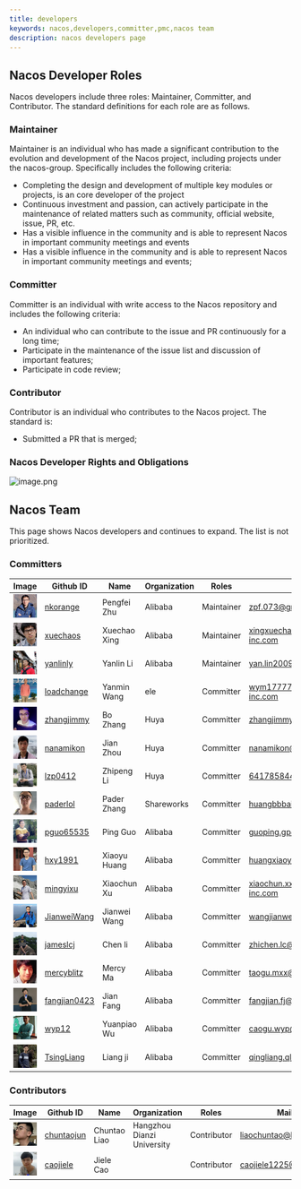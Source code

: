 ```yaml
---
title: developers
keywords: nacos,developers,committer,pmc,nacos team
description: nacos developers page
---
```



## Nacos Developer Roles

Nacos developers include three roles: Maintainer, Committer, and Contributor. The standard definitions for each role are as follows.

### Maintainer

Maintainer is an individual who has made a significant contribution to the evolution and development of the Nacos project, including projects under the nacos-group. Specifically includes the following criteria:

* Completing the design and development of multiple key modules or projects, is an core developer of the project
* Continuous investment and passion, can actively participate in the maintenance of related matters such as community, official website, issue, PR, etc.
* Has a visible influence in the community and is able to represent Nacos in important community meetings and events
* Has a visible influence in the community and is able to represent Nacos in important community meetings and events;

### Committer

Committer is an individual with write access to the Nacos repository and includes the following criteria:

* An individual who can contribute to the issue and PR continuously for a long time;
* Participate in the maintenance of the issue list and discussion of important features;
* Participate in code review;

### Contributor

Contributor is an individual who contributes to the Nacos project. The standard is:

* Submitted a PR that is merged;


### Nacos Developer Rights and Obligations

![image.png](https://cdn.nlark.com/yuque/0/2019/png/333810/1560152742873-65f7dbcb-38cf-4840-aa9c-5c6cfa926cec.png#align=left&display=inline&height=502&name=image.png&originHeight=751&originWidth=1113&size=235532&status=done&width=744)

## Nacos Team

This page shows Nacos developers and continues to expand. The list is not prioritized.

### Committers

| Image                                           | Github ID                                       | Name         | Organization | Roles      | Mail                                                         |
|-------------------------------------------------|------------------------------------------------ | -------------| ------------ | -----------| ------------------------------------------------------------ |
|![nkorange](/img/developers/nkorange.jpg)        | [nkorange](https://github.com/nkorange)         | Pengfei Zhu  | Alibaba      | Maintainer | zpf.073@gmail.com                                            |
|![xuechaos](/img/developers/xuechaos.jpg)        | [xuechaos](https://github.com/xuechaos)         | Xuechao Xing | Alibaba      | Maintainer | xingxuechao@alibaba-inc.com                                  |
|![yanlinly](/img/developers/yanlinly.jpg)        | [yanlinly](https://github.com/yanlinly)         | Yanlin Li    | Alibaba      | Maintainer | yan.lin2009@163.com                                          |
|![loadchange](/img/developers/loadchange.jpg)    | [loadchange](https://github.com/loadchange)     | Yanmin Wang  | ele          | Committer  | wym177771@alibaba-inc.com                                    |
|![zhangjimmy](/img/developers/zhangjimmy.jpg)    | [zhangjimmy](https://github.com/zhangjimmy)     | Bo Zhang     | Huya         | Committer  | zhangjimmy@foxmail.com                                       |
|![nanamikon](/img/developers/nanamikon.jpg)      | [nanamikon](https://github.com/nanamikon)       | Jian Zhou    | Huya         | Committer  | nanamikon@gmail.com                                          |
|![lzp0412](/img/developers/lzp0412.jpg)          | [lzp0412](https://github.com/lzp0412)           | Zhipeng Li   | Huya         | Committer  | 641785844@qq.com                                             |
|![paderlol](/img/developers/paderlol.jpg)        | [paderlol](https://github.com/paderlol)         | Pader Zhang  | Shareworks   | Committer  | huangbbbaihao@gmail.com                                      |
|![pguo65535](/img/developers/pguo65535.jpg)      | [pguo65535](https://github.com/pguo65535)       | Ping Guo     | Alibaba      | Committer  | guoping.gp@alibaba-inc.com                                   |
|![hxy1991](/img/developers/hxy1991.jpg)          | [hxy1991](https://github.com/hxy1991)           | Xiaoyu Huang | Alibaba      | Committer  | huangxiaoyu1018@gmail.com                                    |
|![mingyixu](/img/developers/mingyixu.jpg)        | [mingyixu](https://github.com/mingyixu)         | Xiaochun Xu  | Alibaba      | Committer  | xiaochun.xxc@alibaba-inc.com                                 |
|![JianweiWang](/img/developers/JianweiWang.jpg)  | [JianweiWang](https://github.com/JianweiWang)   | Jianwei Wang | Alibaba      | Committer  | wangjianwei.nwpu@gmail.com                                   |
|![jameslcj](/img/developers/jameslcj.jpg)        | [jameslcj](https://github.com/jameslcj)         | Chen li      | Alibaba      | Committer  | zhichen.lc@alibaba-inc.com                                   |
|![mercyblitz](/img/developers/mercyblitz.jpg)    | [mercyblitz](https://github.com/mercyblitz)     | Mercy Ma     | Alibaba      | Committer  | taogu.mxx@alibaba-inc.com                                    |
|![fangjian0423](/img/developers/fangjian0423.jpg)| [fangjian0423](https://github.com/fangjian0423) | Jian Fang    | Alibaba      | Committer  | fangjian.fj@alibaba-inc.com                                  |
|![wyp12](/img/developers/wyp12.jpg)              | [wyp12](https://github.com/wyp12)               | Yuanpiao Wu  | Alibaba      | Committer  | caogu.wyp@antfin.com                                         |
|![TsingLiang](/img/developers/TsingLiang.jpg)    | [TsingLiang](https://github.com/TsingLiang)     | Liang ji     | Alibaba      | Committer  | qingliang.ql@alibaba-inc.com                                 | 


### Contributors

| Image                                        | Github ID                                 | Name        | Organization                 | Roles      |Mail                 |
|----------------------------------------------|-------------------------------------------|-------------|------------------------------|------------|---------------------|
|![chuntaojun](/img/developers/chuntaojun.jpg) |[chuntaojun](https://github.com/chuntaojun)| Chuntao Liao|  Hangzhou Dianzi University  |Contributor |liaochuntao@live.com |
|![caojiele](/img/developers/caojiele.jpg)     |[caojiele](https://github.com/caojiele)    | Jiele Cao   |                              |Contributor |caojiele1225@126.com |
